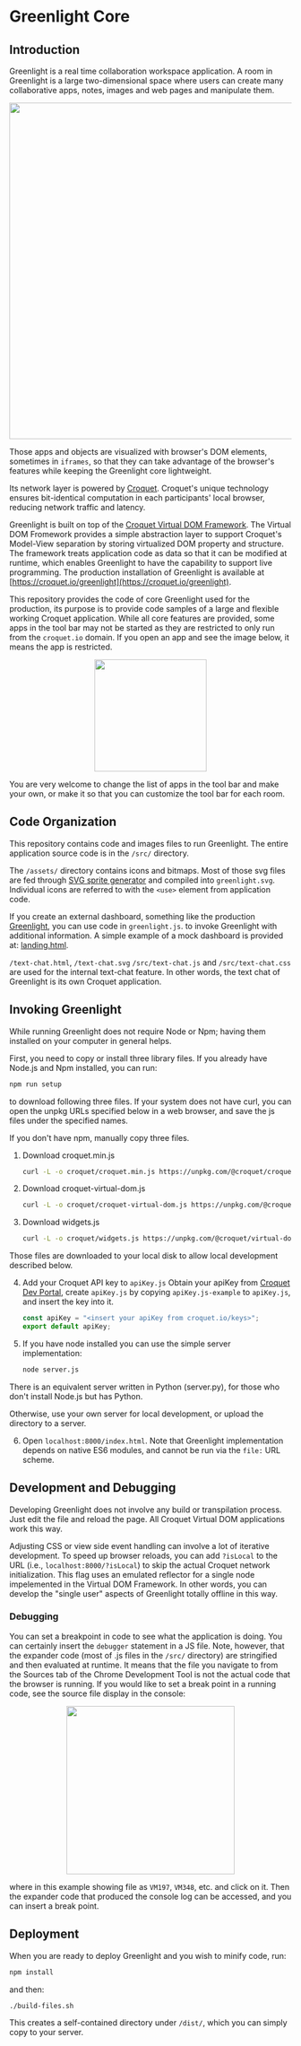# Greenlight Core

## Introduction

Greenlight is a real time collaboration workspace application. A room in Greenlight is a large two-dimensional space where users can create many collaborative apps, notes, images and web pages and manipulate them.

<p align="center">
<img src="https://gist.githubusercontent.com/yoshikiohshima/6644ea9a84561d6f8ec365003a9ce22a/raw/0a97b8893e3549c4f8086af1a52413dcc16eb111/greenlght.png" width="600"/>
</p>

Those apps and objects are visualized with browser's DOM elements, sometimes in `iframes`, so that they can take advantage of the browser's features while keeping the Greenlight core lightweight.

Its network layer is powered by [Croquet](https://croquet.io). Croquet's unique technology ensures bit-identical computation in each participants' local browser, reducing network traffic and latency.

Greenlight is built on top of the [Croquet Virtual DOM Framework](https://croquet.io/docs/virtual-dom). The Virtual DOM Fromework provides a simple abstraction layer to support Croquet's Model-View separation by storing virtualized DOM property and structure. The framework treats application code as data so that it can be modified at runtime, which enables Greenlight to have the capability to support live programming. The production installation of Greenlight is available at [https://croquet.io/greenlight](https://croquet.io/greenlight). 

This repository provides the code of core Greenlight used for the production, its purpose is to provide code samples of a large and flexible working Croquet application. While all core features are provided, some apps in the tool bar may not be started as they are restricted to only run from the `croquet.io` domain.  If you open an app and see the image below, it means the app is restricted.

<p align="center">
<img src="https://gist.githubusercontent.com/yoshikiohshima/6644ea9a84561d6f8ec365003a9ce22a/raw/065f72dd015ebb8b10390ffefd72d1bee2c958e6/sad.png" width="200"/>
</p>

You are very welcome to change the list of apps in the tool bar and make your own, or make it so that you can customize the tool bar for each room.

## Code Organization

This repository contains code and images files to run Greenlight. The entire application source code is in the `/src/` directory.

The `/assets/` directory contains icons and bitmaps. Most of those svg files are fed through [SVG sprite generator](https://svgsprite.com/tools/svg-sprite-generator/) and compiled into `greenlight.svg`. Individual icons are referred to with the `<use>` element from application code.

If you create an external dashboard, something like the production [Greenlight](https://croquet.io/greenlight), you can use code in `greenlight.js`. to invoke Greenlight with additional information. A simple example of a mock dashboard is provided at: [landing.html](https://github.com/croquet/greenlight-core/blob/main/landing.html).

`/text-chat.html`, `/text-chat.svg` `/src/text-chat.js` and `/src/text-chat.css` are used for the internal text-chat feature.  In other words, the text chat of Greenlight is its own Croquet application.

## Invoking Greenlight

While running Greenlight does not require Node or Npm; having them installed on your computer in general helps.

First, you need to copy or install three library files. If you already have Node.js and Npm installed, you can run:

   ```bash
   npm run setup
   ```

to download following three files. If your system does not have curl, you can open the unpkg URLs specified below in a web browser, and save the js files under the specified names.

If you don't have npm, manually copy three files.

1. Download croquet.min.js

   ```bash
   curl -L -o croquet/croquet.min.js https://unpkg.com/@croquet/croquet
   ```

2. Download croquet-virtual-dom.js

   ```bash
   curl -L -o croquet/croquet-virtual-dom.js https://unpkg.com/@croquet/virtual-dom
   ```

3. Download widgets.js

   ```bash
   curl -L -o croquet/widgets.js https://unpkg.com/@croquet/virtual-dom/widgets.js
   ```

Those files are downloaded to your local disk to allow local development described below.

4. Add your Croquet API key to `apiKey.js`
   Obtain your apiKey from [Croquet Dev Portal](croquet.io/keys), create `apiKey.js` by copying `apiKey.js-example` to `apiKey.js`, and insert the key into it.

   ```JavaScript
   const apiKey = "<insert your apiKey from croquet.io/keys>";
   export default apiKey;
   ```

5. If you have node installed you can use the simple server implementation:

   ```Bash
   node server.js
   ```

There is an equivalent server written in Python (server.py), for those who don't install Node.js but has Python.

Otherwise, use your own server for local development, or upload the directory to a server. 

6. Open `localhost:8000/index.html`. Note that Greenlight implementation depends on native ES6 modules, and cannot be run via the `file:` URL scheme. 

## Development and Debugging

Developing Greenlight does not involve any build or transpilation process. Just edit the file and reload the page. All Croquet Virtual DOM applications work this way.

Adjusting CSS or view side event handling can involve a lot of iterative development. To speed up browser reloads, you can add `?isLocal` to the URL (i.e., `localhost:8000/?isLocal`) to skip the actual Croquet network initialization. This flag uses an emulated reflector for a single node impelemented in the Virtual DOM Framework. In other words, you can develop the "single user" aspects of Greenlight totally offline in this way.

### Debugging

You can set a breakpoint in code to see what the application is doing. You can certainly insert the `debugger` statement in a JS file. Note, however, that the expander code (most of .js files in the `/src/` directory) are stringified and then evaluated at runtime. It means that the file you navigate to from the Sources tab of the Chrome Development Tool is not the actual code that the browser is running. If you would like to set a break point in a running code, see the source file display in the console:

<p align="center">
<img src="https://gist.githubusercontent.com/yoshikiohshima/6644ea9a84561d6f8ec365003a9ce22a/raw/de5c60ff73262b99ba366d32ca440aa46fb2d1f5/debug.png" width="300"/>
</p>

where in this example showing file as `VM197`, `VM348`, etc. and click on it. Then the expander code that produced the console log can be accessed, and you can insert a break point.

## Deployment

When you are ready to deploy Greenlight and you wish to minify code, run:

```JavaScript
npm install
```

and then:

```Bash
./build-files.sh
```

This creates a self-contained directory under `/dist/`, which you can simply copy to your server.